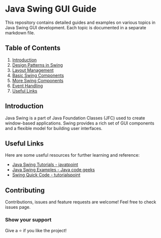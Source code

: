 # Java Swing GUI Guide

This repository contains detailed guides and examples on various topics in Java Swing GUI development. Each topic is documented in a separate markdown file.

## Table of Contents

1. [Introduction](#introduction)
2. [Design Patterns in Swing](docs/design_patterns)
3. [Layout Management](docs/layout_management.md)
4. [Basic Swing Components](docs/basic_swing_components.md)
5. [More Swing Components](docs/more_swing_components.md)
6. [Event Handling](docs/event_handling.md)
7. [Useful Links](#useful-links)

## Introduction

Java Swing is a part of Java Foundation Classes (JFC) used to create window-based applications. Swing provides a rich set of GUI components and a flexible model for building user interfaces.

## Useful Links

Here are some useful resources for further learning and reference:
- [Java Swing Tutorials - javatpoint ](https://www.javatpoint.com/java-swing)
- [Java Swing Examples - Java code geeks](https://www.javacodegeeks.com/java-swing-tutorials)
- [Swing Quick Code - tutorialspoint](https://www.tutorialspoint.com/swing/swing_quick_guide.htm)

## Contributing

Contributions, issues and feature requests are welcome!
Feel free to check issues page.

### Show your support
Give a ⭐️ if you like the project!